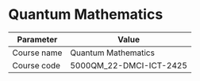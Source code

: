# Quantum Mathematics

| Parameter | Value |
| --- | --- |
| Course name | Quantum Mathematics |
| Course code | 5000QM_22-DMCI-ICT-2425 |
